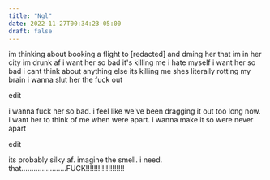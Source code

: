 ```yaml
---
title: "Ngl"
date: 2022-11-27T00:34:23-05:00
draft: false
---
```


im thinking about booking a flight to [redacted] and dming her that  im in her city im drunk af i want her so bad it's killing me i hate myself i want her so bad i cant think about anything else its killing me shes literally rotting my brain i wanna slut her the fuck out

edit

i wanna fuck her so bad. i feel like we've been dragging it out too long now. i want her to think of me when were apart. i wanna make it so were never apart

edit 


its probably silky af. imagine the smell.  i need. that......................FUCK!!!!!!!!!!!!!!!!!!!